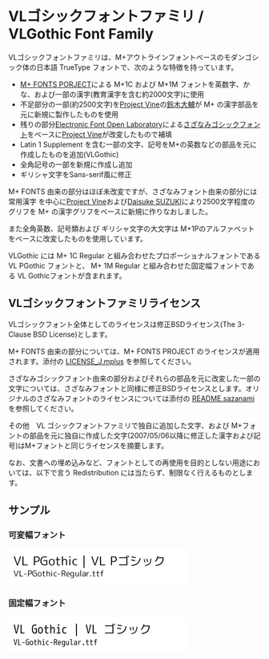 <!-- -*- coding: utf-8 -*- -->
# VLゴシックフォントファミリ / VLGothic Font Family

VLゴシックフォントファミリは、M+アウトラインフォントベースのモダンゴシック体の日本語 TrueType フォントで、次のような特徴を持っています。


* [M+ FONTS PORJECT](http://mplus-fonts.osdn.jp/index.html)による M+1C および M+1M フォントを英数字、かな、および一部の漢字(教育漢字を含む約2000文字)に使用
* 不足部分の一部(約2500文字)を[Project Vine](http://vinelinux.org/)の[鈴木大輔](http://dicey.org/)が M+ の漢字部品を元に新規に製作したものを使用
* 残りの部分[Electronic Font Open Laboratory](http://openlab.jp/efont/)による[さざなみゴシックフォント](http://wiki.fdiary.net/font/?sazanami)をベースに[Project Vine](http://vinelinux.org/)が改変したもので補填
* Latin 1 Supplement を含む一部の文字、記号をM+の英数などの部品を元に作成したものを追加(VLGothic)
* 全角記号の一部を新規に作成し追加
* ギリシャ文字をSans-serif風に修正

M+ FONTS 由来の部分はほぼ未改変ですが、さざなみフォント由来の部分には常用漢字 を中心に[Project Vine](http://vinelinux.org/)および[Daisuke SUZUKI](http://dicey.org/)により2500文字程度のグリフを M+ の漢字グリフをベースに新規に作りなおしました。

また全角英数、記号類および ギリシャ文字の大文字は M+1Pのアルファベットをベースに改変したものを使用しています。

VLGothic には M+ 1C Regular と組み合わせたプロポーショナルフォントである VL PGothic フォントと、
M+ 1M Regular と組み合わせた固定幅フォントである VL Gothicフォントが含まれます。

## VLゴシックフォントファミリライセンス

VLゴシックフォント全体としてのライセンスは修正BSDライセンス(The 3-Clause BSD License)とします。

M+ FONTS 由来の部分については、M+ FONTS PROJECT のライセンスが適用されます。添付の [LICENSE_J.mplus](LICENSE_J.mplus) を参照してください。

さざなみゴシックフォント由来の部分およびそれらの部品を元に改変した一部の文字については、さざなみフォントと同様に修正BSDライセンスとします。オリジナルのさざなみフォントのライセンスについては添付の [README.sazanami](README.sazanami) を参照してください。

その他　VL ゴシックフォントファミリで独自に追加した文字、および M+フォントの部品を元に独自に作成した文字(2007/05/06以降に修正した漢字および記号)はM+フォントと同じライセンスを摘要します。

なお、文書への埋め込みなど、フォントとしての再使用を目的としない用途においては、以下で言う Redistribution には当たらず、制限なく行えるものとします。


## サンプル

### 可変幅フォント

![VL Pゴシック](sample/VL-PGothic-Regular.png)

### 固定幅フォント

![VL ゴシック](sample/VL-Gothic-Regular.png)
